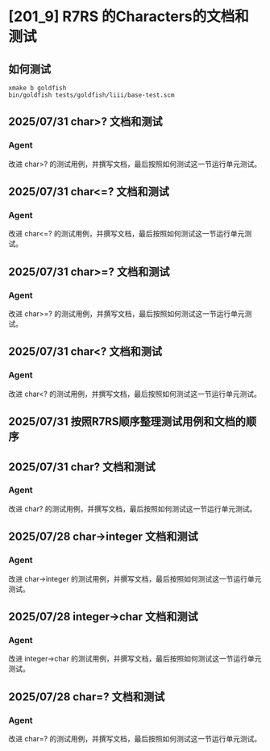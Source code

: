 # [201_9] R7RS 的Characters的文档和测试
## 如何测试
```
xmake b goldfish
bin/goldfish tests/goldfish/liii/base-test.scm
```
## 2025/07/31 char>? 文档和测试
### Agent
改进 char>? 的测试用例，并撰写文档，最后按照如何测试这一节运行单元测试。

## 2025/07/31 char<=? 文档和测试
### Agent
改进 char<=? 的测试用例，并撰写文档，最后按照如何测试这一节运行单元测试。

## 2025/07/31 char>=? 文档和测试
### Agent
改进 char>=? 的测试用例，并撰写文档，最后按照如何测试这一节运行单元测试。

## 2025/07/31 char<? 文档和测试
### Agent
改进 char<? 的测试用例，并撰写文档，最后按照如何测试这一节运行单元测试。

## 2025/07/31 按照R7RS顺序整理测试用例和文档的顺序

## 2025/07/31 char? 文档和测试
### Agent
改进 char? 的测试用例，并撰写文档，最后按照如何测试这一节运行单元测试。

## 2025/07/28 char->integer 文档和测试
### Agent
改进 char->integer 的测试用例，并撰写文档，最后按照如何测试这一节运行单元测试。

## 2025/07/28 integer->char 文档和测试
### Agent
改进 integer->char 的测试用例，并撰写文档，最后按照如何测试这一节运行单元测试。

## 2025/07/28 char=? 文档和测试
### Agent
改进 char=? 的测试用例，并撰写文档，最后按照如何测试这一节运行单元测试。
